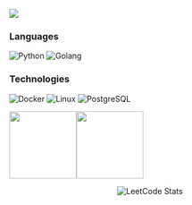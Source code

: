 ![](https://raw.githubusercontent.com/grammsoli/grammsoli/master/profile.gif)

### Languages

![Python](https://img.shields.io/badge/-Python-000?&logo=Python)
![Golang](https://img.shields.io/badge/-Go-000?&logo=go)


### Technologies

![Docker](https://img.shields.io/badge/-Docker-000?&logo=Docker)
![Linux](https://img.shields.io/badge/-Linux-000?&logo=Linux)
![PostgreSQL](https://img.shields.io/badge/-PostgreSQL-000?&logo=PostgreSQL)


<a href="https://grammsoli.ru/"><img height="120px" src="https://github-readme-stats.vercel.app/api?username=grammsoli&theme=dark&hide_title=true&hide_border=true&show_icons=true&count_private=true&line_height=21"/><!-- wi*quL3fcV --><img height="120px" src="https://github-readme-stats.vercel.app/api/top-langs/?username=grammsoli&hide=html&hide_title=true&hide_border=true&layout=compact&langs_count=6&theme=dark" /></a>
<div align="center">
  <img src="https://leetcode.card.workers.dev/grammsoli?theme=dark&font=source_code_pro" alt="LeetCode Stats" />
</div>


